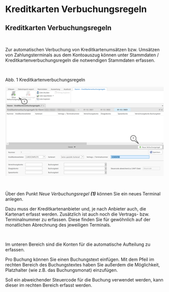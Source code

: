 # Kreditkarten Verbuchungsregeln

## Kreditkarten Verbuchungsregeln

&nbsp;

Zur automatischen Verbuchung von Kreditkartenumsätzen bzw. Umsätzen von Zahlungsterminals aus dem Kontoauszug können unter Stammdaten / Kreditkartenverbuchungsregeln die notwendigen Stammdaten erfassen.

&nbsp;

Abb. 1 Kreditkartenverbuchungsregeln

![Image](<img/NeuesElement119.png>)

&nbsp;

Über den Punkt *Neue Verbuchungsregel **(1)*** können Sie ein neues Terminal anlegen.

Dazu muss der Kreditkartenanbieter und, je nach Anbieter auch, die Kartenart erfasst werden. Zusätzlich ist auch noch die Vertrags- bzw. Terminalnummer zu erfassen. Diese finden Sie für gewöhnlich auf der monatlichen Abrechnung des jeweiligen Terminals.

&nbsp;

Im unteren Bereich sind die Konten für die automatische Aufteilung zu erfassen.

Pro Buchung können Sie einen Buchungstext einfügen. Mit dem Pfeil im rechten Bereich des Buchungstextes haben Sie außerdem die Möglichkeit, Platzhalter (wie z.B. das Buchungsmonat) einzufügen.

Soll ein abweichender Steuercode für die Buchung verwendet werden, kann dieser im rechten Bereich erfasst werden.

